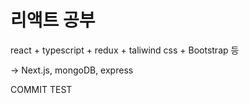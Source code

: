 # 리액트 공부

react + typescript + redux + taliwind css + Bootstrap 등

-> Next.js, mongoDB, express

COMMIT TEST

